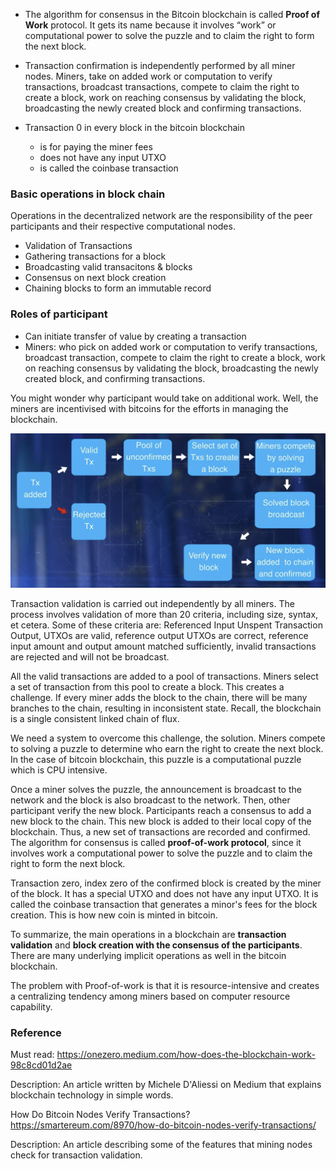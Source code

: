 * The algorithm for consensus in the Bitcoin blockchain is called **Proof of Work** protocol.
It gets its name because it involves “work” or computational power to solve the puzzle and to claim the right to form the next block.

* Transaction confirmation is independently performed by all miner nodes.
Miners, take on added work or computation to verify transactions, broadcast transactions, compete to claim the right to create a block,
work on reaching consensus by validating the block, broadcasting the newly created block and confirming transactions. 

* Transaction 0 in every block in the bitcoin blockchain
  - is for paying the miner fees
  - does not have any input UTXO
  - is called the coinbase transaction

### Basic operations in block chain
Operations in the decentralized network are the responsibility of the peer participants and their respective computational nodes.
* Validation of Transactions
* Gathering transactions for a block
* Broadcasting valid transacitons & blocks
* Consensus on next block creation
* Chaining blocks to form an immutable record

### Roles of participant
* Can initiate transfer of value by creating a transaction
* Miners: who pick on added work or computation to verify transactions, broadcast transaction, 
compete to claim the right to create a block, work on reaching consensus by validating the block, 
broadcasting the newly created block, and confirming transactions.

You might wonder why participant would take on additional work. 
Well, the miners are incentivised with bitcoins for the efforts in managing the blockchain.

![](images/basic_operations.png)

Transaction validation is carried out independently by all miners. 
The process involves validation of more than 20 criteria, including size, syntax, et cetera. 
Some of these criteria are: Referenced Input Unspent Transaction Output, UTXOs are valid, 
reference output UTXOs are correct, reference input amount and output amount matched sufficiently, 
invalid transactions are rejected and will not be broadcast.

All the valid transactions are added to a pool of transactions. Miners select a set of transaction from this pool to create a block. This creates a challenge. If every miner adds the block to the chain, there will be many branches to the chain, resulting in inconsistent state. Recall, the blockchain is a single consistent linked chain of flux. 

We need a system to overcome this challenge, the solution. Miners compete to solving a puzzle to determine who earn the right to create the next block. In the case of bitcoin blockchain, this puzzle is a computational puzzle which is CPU intensive. 

Once a miner solves the puzzle, the announcement is broadcast to the network and the block is also broadcast to the network. Then, other participant verify the new block. Participants reach a consensus to add a new block to the chain. This new block is added to their local copy of the blockchain. Thus, a new set of transactions are recorded and confirmed. The algorithm for consensus is called **proof-of-work protocol**, since it involves work a computational power to solve the puzzle and to claim the right to form the next block.

Transaction zero, index zero of the confirmed block is created by the miner of the block. It has a special UTXO and does not have any input UTXO. It is called the coinbase transaction that generates a minor's fees for the block creation. This is how new coin is minted in bitcoin. 

To summarize, the main operations in a blockchain are **transaction validation** and **block creation with the consensus of the participants**. There are many underlying implicit operations as well in the bitcoin blockchain.


The problem with Proof-of-work is that it is resource-intensive and creates a centralizing tendency among miners based on computer resource capability.


### Reference

Must read: https://onezero.medium.com/how-does-the-blockchain-work-98c8cd01d2ae 

Description: An article written by Michele D'Aliessi on Medium that explains blockchain technology in simple words.


How Do Bitcoin Nodes Verify Transactions? https://smartereum.com/8970/how-do-bitcoin-nodes-verify-transactions/

Description: An article describing some of the features that mining nodes check for transaction validation.
